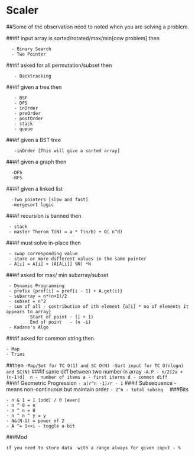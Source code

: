 # Scaler

##Some of the observation need to noted when you are solving a problem.

###If input array is sorted/rotated/max/min[cow problem] then
  ```  
    - Binary Search
    - Two Pointer
  ```
###if asked for all permutation/subset then
  ```
     - Backtracking
  ```   
###if given a tree then
  ```
     - BSF
     - DFS
     - inOrder
     - preOrder 
     - postOrder
     - stack
     - queue
  ```

###if given a BST tree
  ```
     -inOrder [This will give a sorted array]
  ```
     
###if given a graph then
  ```
    -DFS
    -BFS
  ```  

###if given a linked list
  ```
    -Two pointers [slow and fast]
    -mergesort logic
  ```
###if recursion is banned then
  ```
   - stack
   - master Therom T(N) = a * T(n/b) + O( n^d)
  ```
###if must solve in-place then
  ```
   - swap corresponding value
   - store or more different values in the same pointer 
   - A[i] = A[i] + (A[A[i]] %N) *N 
  ```
###if asked for max/ min subarray/subset
  ``` 
   - Dynamic Programming  
   - prefix {pref[i] = pref[i - 1] + A.get(i)}
   - subarray = n*(n+1)/2 
   - subset = n^2
   - sum of all - contribution of ith element {a[i] * no of elements it appears to array}
           Start of point - (i + 1)
           End of point   - (n -i)
   - Kadane's Algo        
  ```            
###if asked for common string then
   ```
   - Map
   - Tries
   ``` 
##then
    ```
    -Map/Set for TC O(1) and SC O(N)
    -Sort input for TC O(nlogn) and SC(N)
    ```
###if same diff between two number in array
    ```
    -A.P - n/2[2a + (n-1)d] 
           n - number of items
           a - first iterms
           d - common diff    
    ``` 
###if Geometric Progression
    ```
    - a(r^n -1)/r - 1
    ```
###if Subsequence - means non-continuous but maintain order
    ```
    - 2^n - total subseq  
    ```
###Bits
   ```
   - n & 1 = 1 [odd] / 0 [even]
   - n ^ 0 = n
   - n ^ n = 0
   - n ^ n ^ y = y
   - N&(N-1) = power of 2
   - A ^= 1<<i - toggle a bit
  ```
###Mod
   ```
   if you need to store data  with a range always for given input - %
   ```